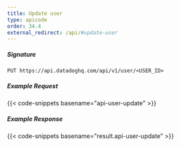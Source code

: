 ```yaml
---
title: Update user
type: apicode
order: 34.4
external_redirect: /api/#update-user
---
```



##### Signature
`PUT https://api.datadoghq.com/api/v1/user/<USER_ID>`
##### Example Request
{{< code-snippets basename="api-user-update" >}}
##### Example Response
{{< code-snippets basename="result.api-user-update" >}}

